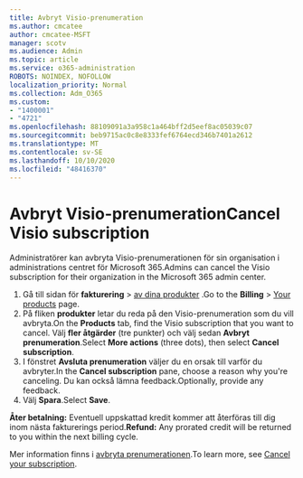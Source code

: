 ```yaml
---
title: Avbryt Visio-prenumeration
ms.author: cmcatee
author: cmcatee-MSFT
manager: scotv
ms.audience: Admin
ms.topic: article
ms.service: o365-administration
ROBOTS: NOINDEX, NOFOLLOW
localization_priority: Normal
ms.collection: Adm_O365
ms.custom:
- "1400001"
- "4721"
ms.openlocfilehash: 88109091a3a958c1a464bff2d5eef8ac05039c07
ms.sourcegitcommit: beb9715ac0c8e8333fef6764ecd346b7401a2612
ms.translationtype: MT
ms.contentlocale: sv-SE
ms.lasthandoff: 10/10/2020
ms.locfileid: "48416370"
---
```

# <a name="cancel-visio-subscription"></a><span data-ttu-id="a6b51-102">Avbryt Visio-prenumeration</span><span class="sxs-lookup"><span data-stu-id="a6b51-102">Cancel Visio subscription</span></span>

<span data-ttu-id="a6b51-103">Administratörer kan avbryta Visio-prenumerationen för sin organisation i administrations centret för Microsoft 365.</span><span class="sxs-lookup"><span data-stu-id="a6b51-103">Admins can cancel the Visio subscription for their organization in the Microsoft 365 admin center.</span></span>

1. <span data-ttu-id="a6b51-104">Gå till sidan för **fakturering** \> [av dina produkter](https://go.microsoft.com/fwlink/p/?linkid=842054) .</span><span class="sxs-lookup"><span data-stu-id="a6b51-104">Go to the **Billing** \> [Your products](https://go.microsoft.com/fwlink/p/?linkid=842054) page.</span></span>
2. <span data-ttu-id="a6b51-105">På fliken **produkter** letar du reda på den Visio-prenumeration som du vill avbryta.</span><span class="sxs-lookup"><span data-stu-id="a6b51-105">On the **Products** tab, find the Visio subscription that you want to cancel.</span></span> <span data-ttu-id="a6b51-106">Välj **fler åtgärder** (tre punkter) och välj sedan **Avbryt prenumeration**.</span><span class="sxs-lookup"><span data-stu-id="a6b51-106">Select **More actions** (three dots), then select **Cancel subscription**.</span></span>
3. <span data-ttu-id="a6b51-107">I fönstret **Avsluta prenumeration** väljer du en orsak till varför du avbryter.</span><span class="sxs-lookup"><span data-stu-id="a6b51-107">In the **Cancel subscription** pane, choose a reason why you're canceling.</span></span> <span data-ttu-id="a6b51-108">Du kan också lämna feedback.</span><span class="sxs-lookup"><span data-stu-id="a6b51-108">Optionally, provide any feedback.</span></span>
4. <span data-ttu-id="a6b51-109">Välj **Spara**.</span><span class="sxs-lookup"><span data-stu-id="a6b51-109">Select **Save**.</span></span>

<span data-ttu-id="a6b51-110">**Åter betalning:** Eventuell uppskattad kredit kommer att återföras till dig inom nästa fakturerings period.</span><span class="sxs-lookup"><span data-stu-id="a6b51-110">**Refund:** Any prorated credit will be returned to you within the next billing cycle.</span></span>

<span data-ttu-id="a6b51-111">Mer information finns i [avbryta prenumerationen](https://docs.microsoft.com/microsoft-365/commerce/subscriptions/cancel-your-subscription).</span><span class="sxs-lookup"><span data-stu-id="a6b51-111">To learn more, see [Cancel your subscription](https://docs.microsoft.com/microsoft-365/commerce/subscriptions/cancel-your-subscription).</span></span>